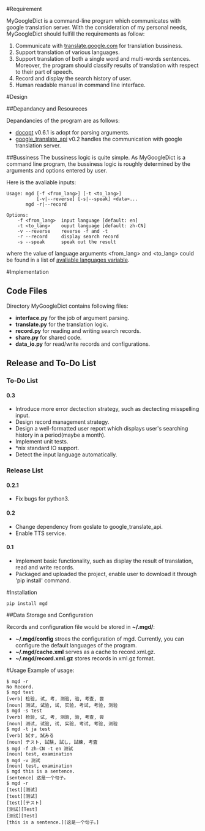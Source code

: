 #Requirement

MyGoogleDict is a command-line program which communicates with google translation server. With the consideration of my personal needs, MyGoogleDict should fulfill the requirements as follow:

1. Communicate with [translate.google.com](http://translate.google.cn/) for translation bussiness.
1. Support translation of various languages.
1. Support translation of both a single word and multi-words sentences. Moreover, the program should classify results of translation with respect to their part of speech.
1. Record and display the search history of user.
1. Human readable manual in command line interface.

#Design

##Depandancy and Resoureces

Depandancies of the program are as follows:

* [docopt](https://github.com/docopt/docopt) v0.6.1 is adopt for parsing arguments.
* [google_translate_api](https://github.com/haoxun/GoogleTranslateAPI) v0.2 handles the communication with google translation server.


##Bussiness
The bussiness logic is quite simple. As MyGoogleDict is a command line program, the bussiness logic is roughly determined by the arguments and options entered by user.

Here is the avaliable inputs:

	Usage: mgd [-f <from_lang>] [-t <to_lang>]
	           [-v|--reverse] [-s|--speak] <data>...
	       mgd -r|--record
	
	Options:
	    -f <from_lang>  input language [default: en]
	    -t <to_lang>    ouput language [default: zh-CN]
	    -v --reverse    reverse -f and -t
	    -r --record     display search record
	    -s --speak      speak out the result



    	
where the value of language arguments <from_lang> and <to_lang> could be found in a list of [avaliable languages variable](https://developers.google.com/translate/v2/using_rest#language-params).

#Implementation
## Code Files
Directory MyGoogleDict contains following files:

* **interface.py** for the job of argument parsing.
* **translate.py** for the translation logic.
* **record.py** for reading and writing search records.
* **share.py** for shared code.
* **data_io.py** for read/write records and configurations.

## Release and To-Do List
### To-Do List
#### 0.3
* Introduce more error dectection strategy, such as dectecting misspelling input.
* Design record management strategy.
* Design a well-formatted user report which displays user's searching history in a period(maybe a month).
* Implement unit tests.
* *nix standard IO support.
* Detect the input language automatically.

### Release List
#### 0.2.1
* Fix bugs for python3.

#### 0.2
* Change dependency from goslate to google_translate_api.
* Enable TTS service.

#### 0.1 

* Implement basic functionality, such as display the result of translation, read and write records.
* Packaged and uploaded the project, enable user to download it through 'pip install' command.



#Installation

	pip install mgd


##Data Storage and Configuration

Records and configuration file would be stored in **~/.mgd/**:

* **~/.mgd/config** stroes the configuration of mgd. Currently, you can configure the default languages of the program.
* **~/.mgd/cache.xml** serves as a cache to record.xml.gz.
* **~/.mgd/record.xml.gz** stores records in xml.gz format.


#Usage
Example of usage:

	$ mgd -r
	No Record.
	$ mgd test
	[verb] 检验, 试, 考, 测验, 验, 考查, 尝
	[noun] 测试, 试验, 试, 实验, 考试, 考验, 测验
	$ mgd -s test
	[verb] 检验, 试, 考, 测验, 验, 考查, 尝
	[noun] 测试, 试验, 试, 实验, 考试, 考验, 测验
	$ mgd -t ja test
	[verb] 試す, 試みる
	[noun] テスト, 試験, 試し, 試練, 考査
	$ mgd -f zh-CN -t en 测试
	[noun] test, examination
	$ mgd -v 测试
	[noun] test, examination
	$ mgd this is a sentence.
	[sentence] 这是一个句子。
	$ mgd -r
	[test][测试]
	[test][测试]
	[test][テスト]
	[测试][Test]
	[测试][Test]
	[this is a sentence.][这是一个句子。]

